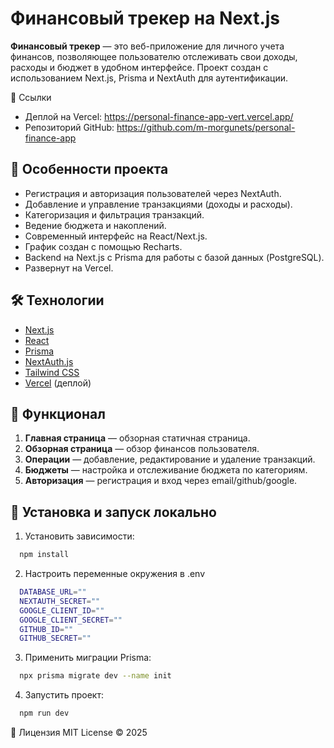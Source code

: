 # Финансовый трекер на Next.js

**Финансовый трекер** — это веб-приложение для личного учета финансов, позволяющее пользователю отслеживать свои доходы, расходы и бюджет в удобном интерфейсе. Проект создан с использованием Next.js, Prisma и NextAuth для аутентификации.

🔗 Ссылки

- Деплой на Vercel: https://personal-finance-app-vert.vercel.app/
- Репозиторий GitHub: https://github.com/m-morgunets/personal-finance-app

## 📌 Особенности проекта

- Регистрация и авторизация пользователей через NextAuth.
- Добавление и управление транзакциями (доходы и расходы).
- Категоризация и фильтрация транзакций.
- Ведение бюджета и накоплений.
- Современный интерфейс на React/Next.js.
- График создан с помощью Recharts.
- Backend на Next.js с Prisma для работы с базой данных (PostgreSQL).
- Развернут на Vercel.

## 🛠 Технологии

- [Next.js](https://nextjs.org/)
- [React](https://reactjs.org/)
- [Prisma](https://www.prisma.io/)
- [NextAuth.js](https://next-auth.js.org/)
- [Tailwind CSS](https://tailwindcss.com/)
- [Vercel](https://vercel.com/) (деплой)

## 🚀 Функционал

1. **Главная страница** — обзорная статичная страница.
2. **Обзорная страница** — обзор финансов пользователя.
3. **Операции** — добавление, редактирование и удаление транзакций.
4. **Бюджеты** — настройка и отслеживание бюджета по категориям.
5. **Авторизация** — регистрация и вход через email/github/google.

## 💾 Установка и запуск локально

1. Установить зависимости:

```bash
  npm install
```

2. Настроить переменные окружения в .env

```bash
  DATABASE_URL=""
  NEXTAUTH_SECRET=""
  GOOGLE_CLIENT_ID=""
  GOOGLE_CLIENT_SECRET=""
  GITHUB_ID=""
  GITHUB_SECRET=""
```

3. Применить миграции Prisma:

```bash
  npx prisma migrate dev --name init
```

4. Запустить проект:

```bash
  npm run dev
```

📄 Лицензия
MIT License © 2025
